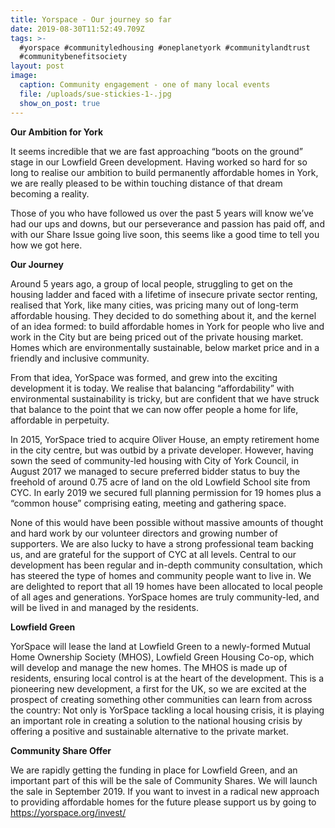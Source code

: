 ```yaml
---
title: Yorspace - Our journey so far
date: 2019-08-30T11:52:49.709Z
tags: >-
  #yorspace #communityledhousing #oneplanetyork #communitylandtrust
  #communitybenefitsociety
layout: post
image:
  caption: Community engagement - one of many local events
  file: /uploads/sue-stickies-1-.jpg
  show_on_post: true
---
```

**Our Ambition for York**

It seems incredible that we are fast approaching “boots on the ground” stage in our Lowfield Green development. Having worked so hard for so long to realise our ambition to build permanently affordable homes in York, we are really pleased to be within touching distance of that dream becoming a reality.

Those of you who have followed us over the past 5 years will know we’ve had our ups and downs, but our perseverance and passion has paid off, and with our Share Issue going live soon, this seems like a good time to tell you how we got here.

**Our Journey**

Around 5 years ago, a group of local people, struggling to get on the housing ladder and faced with a lifetime of insecure private sector renting, realised that York, like many cities, was pricing many out of long-term affordable housing. They decided to do something about it, and the kernel of an idea formed: to build affordable homes in York for people who live and work in the City but are being priced out of the private housing market. Homes which are environmentally sustainable, below market price and in a friendly and inclusive community.

From that idea, YorSpace was formed, and grew into the exciting development it is today. We realise that balancing “affordability” with environmental sustainability is tricky, but are confident that we have struck that balance to the point that we can now offer people a home for life, affordable in perpetuity.

In 2015, YorSpace tried to acquire Oliver House, an empty retirement home in the city centre, but was outbid by a private developer. However, having sown the seed of community-led housing with City of York Council, in August 2017 we managed to secure preferred bidder status to buy the freehold of around 0.75 acre of land on the old Lowfield School site from CYC. In early 2019 we secured full planning permission for 19 homes plus a “common house” comprising eating, meeting and gathering space.

None of this would have been possible without massive amounts of thought and hard work by our volunteer directors and growing number of supporters. We are also lucky to have a strong professional team backing us, and are grateful for the support of CYC at all levels. Central to our development has been regular and in-depth community consultation, which has steered the type of homes and community people want to live in. We are delighted to report that all 19 homes have been allocated to local people of all ages and generations. YorSpace homes are truly community-led, and will be lived in and managed by the residents.

**Lowfield Green**

YorSpace will lease the land at Lowfield Green to a newly-formed Mutual Home Ownership Society (MHOS), Lowfield Green Housing Co-op, which will develop and manage the new homes. The MHOS is made up of residents, ensuring local control is at the heart of the development. This is a pioneering new development, a first for the UK, so we are excited at the prospect of creating something other communities can learn from across the country: Not only is YorSpace tackling a local housing crisis, it is playing an important role in creating a solution to the national housing crisis by offering a positive and sustainable alternative to the private market.

**Community Share Offer**

We are rapidly getting the funding in place for Lowfield Green, and an important part of this will be the sale of Community Shares. We will launch the sale in September 2019. If you want to invest in a radical new approach to providing affordable homes for the future please support us by going to <https://yorspace.org/invest/>
